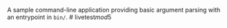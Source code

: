 A sample command-line application providing basic argument parsing with an entrypoint in `bin/`.
#   l i v e t e s t _ m o d _ 5  
 